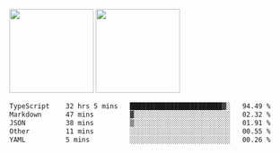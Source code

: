 <img src="https://github-readme-stats.vercel.app/api?username=Dream4ever&count_private=true&show_icons=true&theme=tokyonight" height="150" /> <img src="https://github-readme-stats.vercel.app/api/top-langs/?username=Dream4ever&count_private=true&show_icons=true&theme=tokyonight&langs_count=5&layout=compact" height="150" />

<!--START_SECTION:waka-->

```txt
TypeScript    32 hrs 5 mins   ███████████████████████▓░   94.49 %
Markdown      47 mins         ▓░░░░░░░░░░░░░░░░░░░░░░░░   02.32 %
JSON          38 mins         ▒░░░░░░░░░░░░░░░░░░░░░░░░   01.91 %
Other         11 mins         ░░░░░░░░░░░░░░░░░░░░░░░░░   00.55 %
YAML          5 mins          ░░░░░░░░░░░░░░░░░░░░░░░░░   00.26 %
```

<!--END_SECTION:waka-->
